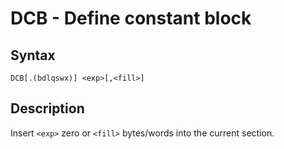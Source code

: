 # DCB - Define constant block

## Syntax
```assembly
DCB[.(bdlqswx)] <exp>[,<fill>]
```

## Description
Insert `<exp>` zero or `<fill>` bytes/words into the current section.
